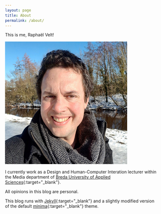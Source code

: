 ```yaml
---
layout: page
title: About
permalink: /about/
---
```


This is me, Raphaël Velt!

![My portrait](/images/portrait-raphv.jpg)

I currently work as a Design and Human-Computer Interation lecturer within the Media department of [Breda University of Applied Sciences](https://www.buas.nl/){:target="_blank"}.

All opinions in this blog are personal.

This blog runs with [Jekyll](https://jekyllrb.com/){:target="_blank"} and a slightly modified version of the default [minima](https://github.com/jekyll/minima){:target="_blank"} theme.